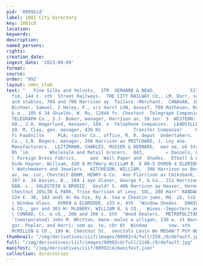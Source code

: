 ```yaml
---
pid: '00992cd'
label: 1881 City Directory
key: 1881cd
location: 
keywords: 
description: 
named_persons: 
rights: 
creation_date: 
ingest_date: '2023-08-09'
format: 
source: 
order: '992'
layout: cmhc_item
text: "   Fine Silks and Velvets,  STR  GERHARD & NEAD,             517 Harrison av
  fim, 144 ¢. sth  Street Railways.  THE CITY RAILWAY CO., LM. Dorr, supt. | Office
  and stables, 704 and 706 Harrison ay  Tailors--Merchant.  CANAVAN, JAMES, 109 3
  Bichner, Samuel, 2 Heley, P., srs Harct LUN, AvousT, 709 Matheson, Kenneth, 1 Oiler
  & o., 105 6 34 Shields, W. Ru, 12444 fv. Chestout  Telegraph Companies.  UNION PACIFIC
  TELEGRAPH Co., 3.J- Boker, manager, Harrison av, 58 sor. 3  WESTERN: YNION TELEGRAPH
  G0., J.A. Hagerlund, manaxer, 104. x  Telephone Companies.  LEADVILLE TELEPHONE
  £0. M, Clay, gen. manager, 436 Hi            Transfer Companie!     KALBAUG 332,
  Fi Faadvilte     PLA; raster Co., office, R. R. depot  Undertakers.  LEADVILLE UNDERTAKING
  Co., 1,N. Rogers, manager, 206 Harrison av PRITCHARD, J. Loy ane.           Wagon
  Manufacturers.  LEITZMANN, CHARLES, MUSSER & BERNARD,  een oe, oh Stouuart, deren,
  Bh ‘im        Wholesale and Retail Grocers,  843,        « Daniels, Fisher, & Co.'s,
  \ Foreign Dress Fabrics,     woo  Wall Paper and  Shades.  Ethell & Go. Postofficg
  bide Hayner, William, 430 8 McfWery WitiiaM B. 8 00-5 OVREN 4 ELDRIDGE,  a3 €. 4th
  \ Watchmakers and Jewelers.  AITCHESON, WILLIAM,  308 Harrison av Beyer, Max, Harricon
  av, nw. cor, Chestmit BOHM, HENRY & Co.  4oo Flarrison av Cmiksbank, Alexander A
  107 e. 34 Davies, B., 204 1 aye Glaser, George F, & Co., 211 Harrison av COLBING,
  DAN. c., GOLDSTEIN & BRODIE,  Gould? S. 406 Harricon ay Hauser, Herman, 11834 ©
  Chestnut JOSLIN & PARK, Trise Harrison at Levy. SOL, 208 Harr’ RANDALL, ALFRED,
  224 €. 30, 103 andl 4c Ha hie, Ry A. toa w Cheatin jams, Md. ib, to3 Hareizon av
  \ Window Glass.  OVREN & ELDREDOE, x33 e, 4th  ‘Window Shades.  DANIELS, FISHER
  & CO., gor and 303 H: McENERY, WILLIAM 8, & CO.,  Wines--Importers and Dealers.
  \ CONRAD, Cc. & cO., 206 and 208 ¢. 5th  ‘Wood Dealers.  METROPOLITAN WOOD cO.,
  ‘(neorporated) John M. Whitton, mana- males a ulligan, 130 w. st Ware ed, ch ine.
  gor. Poplar, and Harri: som av. te, cOr 6t  Window        sow. sth                                                          “Pronera
  McMILLEN & CO., 109 W. Chestnut St.  senctals Levin Wn MEGAN'T PUY HEAL ONINIA "
thumbnail: "/img/derivatives/iiif/images/00992cd/full/250,/0/default.jpg"
full: "/img/derivatives/iiif/images/00992cd/full/1140,/0/default.jpg"
manifest: "/img/derivatives/iiif/00992cd/manifest.json"
collection: directories
---
```

